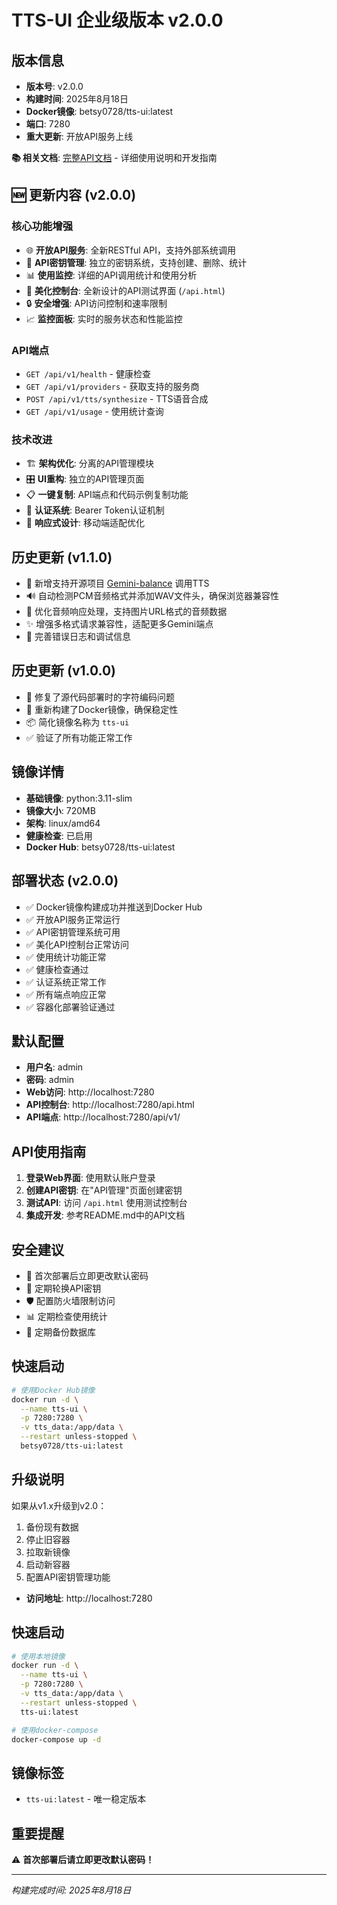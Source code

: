 # TTS-UI 企业级版本 v2.0.0

## 版本信息
- **版本号**: v2.0.0
- **构建时间**: 2025年8月18日
- **Docker镜像**: betsy0728/tts-ui:latest
- **端口**: 7280
- **重大更新**: 开放API服务上线

**📚 相关文档**: [完整API文档](API-README.md) - 详细使用说明和开发指南

## 🆕 更新内容 (v2.0.0)

### 核心功能增强
- 🌐 **开放API服务**: 全新RESTful API，支持外部系统调用
- 🔑 **API密钥管理**: 独立的密钥系统，支持创建、删除、统计
- 📊 **使用监控**: 详细的API调用统计和使用分析
- 🎨 **美化控制台**: 全新设计的API测试界面 (`/api.html`)
- 🔒 **安全增强**: API访问控制和速率限制
- 📈 **监控面板**: 实时的服务状态和性能监控

### API端点
- `GET /api/v1/health` - 健康检查
- `GET /api/v1/providers` - 获取支持的服务商
- `POST /api/v1/tts/synthesize` - TTS语音合成
- `GET /api/v1/usage` - 使用统计查询

### 技术改进
- 🏗️ **架构优化**: 分离的API管理模块
- 🎛️ **UI重构**: 独立的API管理页面
- 📋 **一键复制**: API端点和代码示例复制功能
- 🔐 **认证系统**: Bearer Token认证机制
- 📱 **响应式设计**: 移动端适配优化

## 历史更新 (v1.1.0)
- 🚀 新增支持开源项目 [Gemini-balance](https://github.com/snailyp/gemini-balance) 调用TTS
- 🔊 自动检测PCM音频格式并添加WAV文件头，确保浏览器兼容性
- 🔧 优化音频响应处理，支持图片URL格式的音频数据
- ✨ 增强多格式请求兼容性，适配更多Gemini端点
- 📝 完善错误日志和调试信息

## 历史更新 (v1.0.0)
- 🔧 修复了源代码部署时的字符编码问题
- 🐳 重新构建了Docker镜像，确保稳定性
- 📦 简化镜像名称为 `tts-ui`
- ✅ 验证了所有功能正常工作

## 镜像详情
- **基础镜像**: python:3.11-slim
- **镜像大小**: 720MB
- **架构**: linux/amd64
- **健康检查**: 已启用
- **Docker Hub**: betsy0728/tts-ui:latest

## 部署状态 (v2.0.0)
- ✅ Docker镜像构建成功并推送到Docker Hub
- ✅ 开放API服务正常运行
- ✅ API密钥管理系统可用
- ✅ 美化API控制台正常访问
- ✅ 使用统计功能正常
- ✅ 健康检查通过
- ✅ 认证系统正常工作
- ✅ 所有端点响应正常
- ✅ 容器化部署验证通过

## 默认配置
- **用户名**: admin
- **密码**: admin
- **Web访问**: http://localhost:7280
- **API控制台**: http://localhost:7280/api.html
- **API端点**: http://localhost:7280/api/v1/

## API使用指南
1. **登录Web界面**: 使用默认账户登录
2. **创建API密钥**: 在"API管理"页面创建密钥
3. **测试API**: 访问 `/api.html` 使用测试控制台
4. **集成开发**: 参考README.md中的API文档

## 安全建议
- 🔐 首次部署后立即更改默认密码
- 🔑 定期轮换API密钥
- 🛡️ 配置防火墙限制访问
- 📊 定期检查使用统计
- 💾 定期备份数据库

## 快速启动
```bash
# 使用Docker Hub镜像
docker run -d \
  --name tts-ui \
  -p 7280:7280 \
  -v tts_data:/app/data \
  --restart unless-stopped \
  betsy0728/tts-ui:latest
```

## 升级说明
如果从v1.x升级到v2.0：
1. 备份现有数据
2. 停止旧容器
3. 拉取新镜像
4. 启动新容器
5. 配置API密钥管理功能
- **访问地址**: http://localhost:7280

## 快速启动
```bash
# 使用本地镜像
docker run -d \
  --name tts-ui \
  -p 7280:7280 \
  -v tts_data:/app/data \
  --restart unless-stopped \
  tts-ui:latest

# 使用docker-compose
docker-compose up -d
```

## 镜像标签
- `tts-ui:latest` - 唯一稳定版本
## 重要提醒
⚠️ **首次部署后请立即更改默认密码！**

---
*构建完成时间: 2025年8月18日*
